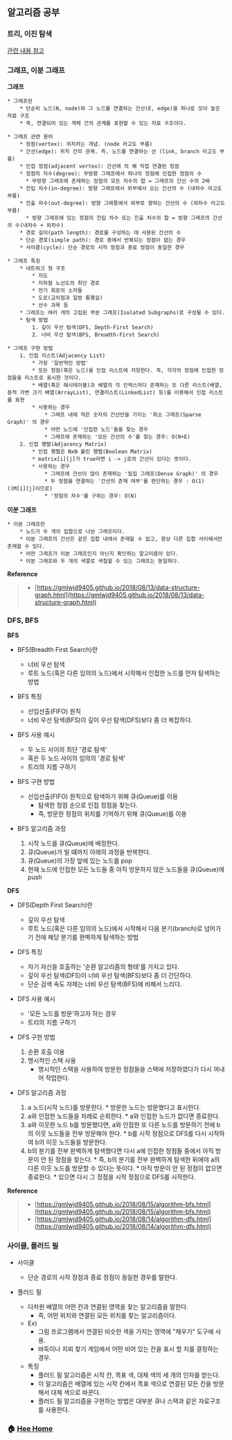 ## 알고리즘 공부

### 트리, 이진 탐색
[관련 내용 참고](/hee/contents/180729-algorithm.md)

### 그래프, 이분 그래프
**그래프**

    * 그래프란
        * 단순히 노드(N, node)와 그 노드를 연결하는 간선(E, edge)을 하나로 모아 놓은 자료 구조
        * 즉, 연결되어 있는 객체 간의 관계를 표현할 수 있는 자료 구조이다.

    * 그래프 관련 용어
        * 정점(vertex): 위치라는 개념. (node 라고도 부름)
        * 간선(edge): 위치 간의 관계. 즉, 노드를 연결하는 선 (link, branch 라고도 부름)
        * 인접 정점(adjacent vertex): 간선에 의 해 직접 연결된 정점
        * 정점의 차수(degree): 무방향 그래프에서 하나의 정점에 인접한 정점의 수
          * 무방향 그래프에 존재하는 정점의 모든 차수의 합 = 그래프의 간선 수의 2배
        * 진입 차수(in-degree): 방향 그래프에서 외부에서 오는 간선의 수 (내차수 라고도 부름)
        * 진출 차수(out-degree): 방향 그래픙에서 외부로 향하는 간선의 수 (외차수 라고도 부름)
          * 방향 그래프에 있는 정점의 진입 차수 또는 진출 차수의 합 = 방향 그래프의 간선의 수(내차수 + 외차수)
        * 경로 길이(path length): 경로를 구성하는 데 사용된 간선의 수
        * 단순 경로(simple path): 경로 중에서 반복되는 정점이 없는 경우
        * 사이클(cycle): 단순 경로의 시작 정점과 종료 정점이 동일한 경우

    * 그래프 특징
        * 네트워크 형 구조
            * 지도
            * 지하철 노선도의 최단 경로
            * 전기 회로의 소자들
            * 도로(교차점과 일방 통행길)
            * 선수 과목 등
        * 그래프는 여러 개의 고립된 부분 그래프(Isolated Subgraphs)로 구성될 수 있다.
        * 탐색 방법
            1. 깊이 우선 탐색(DFS, Depth-First Search)
            2. 너비 우선 탐색(BFS, Breadth-First Search)

    * 그래프 구현 방법
        1. 인접 리스트(Adjacency List)
            * 가장 '일반적인 방법'
            * 모든 정점(혹은 노드)을 인접 리스트에 저장한다. 즉, 각각의 정점에 인접한 정점들을 리스트로 표시한 것이다.
            * 배열(혹은 해시테이블)과 배열의 각 인덱스마다 존재하는 또 다른 리스트(배열, 동적 가변 크기 배열(ArrayList), 연결리스트(LinkedList) 등)를 이용해서 인접 리스트를 표현
            * 사용하는 경우
                * 그래프 내에 적은 숫자의 간선만을 가지는 '희소 그래프(Sparse Graph)' 의 경우
                * 어떤 노드에 '인접한 노드'들을 찾는 경우
                * 그래프에 존재하는 '모든 간선의 수'를 찾는 경우: O(N+E)
        2. 인접 행렬(Adjacency Matrix)
            * 인접 행렬은 NxN 불린 행렬(Boolean Matrix)
            * matrix[i][j]가 true라면 i -> j로의 간선이 있다는 뜻이다.
            * 사용하는 경우
                * 그래프에 간선이 많이 존재하는 '밀집 그래프(Dense Graph)' 의 경우
                * 두 정점을 연결하는 '간선의 존재 여부'를 판단하는 경우 : O(1) ((M[i][j]이므로)
                * '정점의 차수'를 구하는 경우: O(N)

**이분 그래프**

    * 이분 그래프란
        * 노드가 두 개의 집합으로 나뉜 그래프이다.
        * 이분 그래프의 간선은 같은 집합 내에서 존재할 수 없고, 항상 다른 집합 사이에서만 존재할 수 있다.
        * 어떤 그래프가 이분 그래프인지 아닌지 확인하는 알고리즘이 있다.
        * 이분 그래프와 두 개의 색깔로 색칠할 수 있는 그래프는 동일하다.

**Reference**
> - [https://gmlwjd9405.github.io/2018/08/13/data-structure-graph.html](https://gmlwjd9405.github.io/2018/08/13/data-structure-graph.html)


### DFS, BFS
**BFS**
* BFS(Breadth First Search)란
    * 너비 우선 탐색
    * 루트 노드(혹은 다른 임의의 노드)에서 시작해서 인접한 노드를 먼저 탐색하는 방법

* BFS 특징
    * 선입선출(FIFO) 원칙
    * 너비 우선 탐색(BFS)이 깊이 우선 탐색(DFS)보다 좀 더 복잡하다.

* BFS 사용 예시
    * 두 노드 사이의 최단 '경로 탐색'
    * 혹은 두 노드 사이의 임의의 '경로 탐색'
    * 트리의 지름 구하기

* BFS 구현 방법
    * 선입선출(FIFO) 원칙으로 탐색하기 위해 큐(Queue)를 이용
        * 탐색한 정점 순으로 인접 정점을 찾는다.
        * 즉, 방문한 정점의 위치를 기억하기 위해 큐(Queue)를 이용

* BFS 알고리즘 과정
    1. 시작 노드를 큐(Queue)에 배정한다.
    2. 큐(Queue)가 빌 떄까지 아래의 과정을 반복한다.
    3. 큐(Queue)의 가장 앞에 있는 노드를 pop
    4. 현재 노드에 인접한 모든 노드들 중 아직 방문하지 않은 노드들을 큐(Queue)에 push

**DFS**
* DFS(Depth First Search)란
    * 깊이 우선 탐색
    * 루트 노드(혹은 다른 임의의 노드)에서 시작해서 다음 분기(branch)로 넘어가기 전에 해당 분기를 완벽하게 탐색하는 방법

* DFS 특징        
    * 자기 자신을 호출하는 '순환 알고리즘의 형태'를 가지고 있다.
    * 깊이 우선 탐색(DFS)이 너비 우선 탐색(BFS)보다 좀 더 간단하다.
    * 단순 검색 속도 자체는 너비 우선 탐색(BFS)에 비해서 느리다.

* DFS 사용 예시
    * '모든 노드를 방문'하고자 하는 경우
    * 트리의 지름 구하기

* DFS 구현 방법
    1. 순환 호출 이용
    2. 명시적인 스택 사용
        * 명시적인 스택을 사용하여 방문한 정점들을 스택에 저장하였다가 다시 꺼내어 작업한다.

* DFS 알고리즘 과정
    1. a 노드(시작 노드)를 방문한다.
      * 방문한 노드는 방문했다고 표시한다.
    2. a와 인접한 노드들을 차례로 순회한다.
      * a와 인접한 노드가 없다면 종료한다.
    3. a와 이웃한 노드 b를 방문했다면, a와 인접한 또 다른 노드를 방문하기 전에 b의 이웃 노드들을 전부 방문해야 한다.
      * b를 시작 정점으로 DFS를 다시 시작하여 b의 이웃 노드들을 방문한다.
    4. b의 분기를 전부 완벽하게 탐색했다면 다시 a에 인접한 정점들 중에서 아직 방문이 안 된 정점을 찾는다.
      * 즉, b의 분기를 전부 완벽하게 탐색한 뒤에야 a의 다른 이웃 노드를 방문할 수 있다는 뜻이다.
      * 아직 방문이 안 된 정점이 없으면 종료한다.
      * 있으면 다시 그 정점을 시작 정점으로 DFS를 시작한다.

**Reference**
> - [https://gmlwjd9405.github.io/2018/08/15/algorithm-bfs.html](https://gmlwjd9405.github.io/2018/08/15/algorithm-bfs.html)
> - [https://gmlwjd9405.github.io/2018/08/14/algorithm-dfs.html](https://gmlwjd9405.github.io/2018/08/14/algorithm-dfs.html)


### 사이클, 플러드 필
* 사이클
  * 단순 경로의 시작 정점과 종료 정점이 동일한 경우를 말한다.

* 플러드 필
  * 다차원 배열의 어떤 칸과 연결된 영역을 찾는 알고리즘을 말한다.
    * 즉, 어떤 위치와 연결된 모든 위치를 찾는 알고리즘이다.
  * Ex)
    * 그림 프로그램에서 연결된 비슷한 색을 가지는 영역에 "채우기" 도구에 사용.
    * 바둑이나 지뢰 찾기 게임에서 어떤 비어 있는 칸을 표시 할 지를 결정하는 경우.
  * 특징
    * 플러드 필 알고리즘은 시작 칸, 목표 색, 대체 색의 세 개의 인자를 받는다.
    * 이 알고리즘은 배열에 있는 시작 칸에서 목표 색으로 연결된 모든 칸을 방문해서 대체 색으로 바꾼다.
    * 플러드 필 알고리즘을 구현하는 방법은 대부분 큐나 스택과 같은 자료구조를 사용한다.


<!-- **Reference**
> - []() -->


### :house: [Hee Home](https://github.com/T-WWL/WWL/tree/master/hee)
